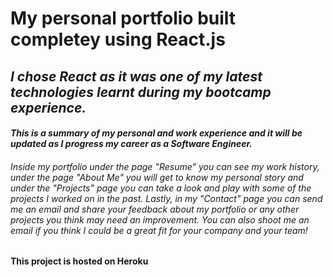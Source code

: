 # My personal portfolio built completey using React.js

## *I chose React as it was one of my latest technologies learnt during my bootcamp experience.*
#### *This is a summary of my personal and work experience and it will be updated as I progress my career as a Software Engineer.* 

###### *Inside my portfolio under the page "Resume" you can see my work history, under the page "About Me" you will get to know my personal story and under the "Projects" page you can take a look and play with some of the projects I worked on in the past. Lastly, in my "Contact" page you can send me an email and share your feedback about my portfolio or any other projects you think may need an improvement. You can also shoot me an email if you think I could be a great fit for your company and your team!*

#### This project is hosted on Heroku

